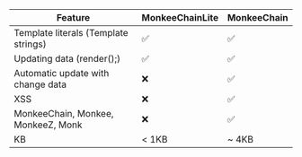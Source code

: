 | Feature                              | MonkeeChainLite | MonkeeChain |
| ------------------------------------ | --------------- | ----------- |
| Template literals (Template strings) | ✅              | ✅          |
| Updating data (render();)            | ✅              | ✅          |
| Automatic update with change data    | ❌              | ✅          |
| XSS                                  | ❌              | ✅          |
| MonkeeChain, Monkee, MonkeeZ, Monk   | ❌              | ✅          |
| KB                                   | < 1KB           | ~ 4KB       |
